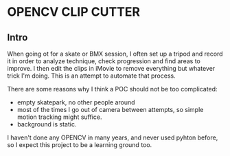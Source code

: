 # OPENCV CLIP CUTTER

## Intro
When going ot for a skate or BMX session, I often set up a tripod and record
it in order to analyze technique, check progression and find areas to improve. 
I then edit the clips in iMovie to remove everything but whatever trick I'm
doing. This is an attempt to automate that process. 

There are some reasons why I think a POC should not be too complicated:
- empty skatepark, no other people around
- most of the times I go out of camera between attempts, so simple motion
  tracking might suffice.
- background is static. 

I haven't done any OPENCV in many years, and never used pyhton before, so I
expect this project to be a learning ground too. 



